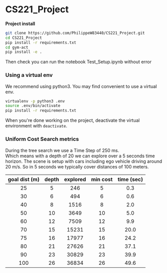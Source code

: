 # CS221_Project  

**Project install**  

```bash
git clone https://github.com/PhilippeW83440/CS221_Project.git
cd CS221_Project
pip install -r requirements.txt
cd gym-act
pip install -e .
```
Then check you can run the notebook Test_Setup.ipynb without error

### Using a virtual env

We recommend using python3. You may find convenient to use a virtual env.

```bash
virtualenv -p python3 .env
source .env/bin/activate
pip install -r requirements.txt
```

When you're done working on the project, deactivate the virtual environment with ```deactivate```.

### Uniform Cost Search metrics

During the tree search we use a Time Step of 250 ms.  
Which means with a depth of 20 we can explore over a 5 seconds time horizon.
The scene is setup with cars including ego vehicle driving around 20 m/s.
So in 5 seconds we typically cover distances of 100 meters.

| goal dist (m)| depth | explored |  min cost  |  time (sec)| 
|:------------:|:-----:|:--------:|:----------:|:----------:|
|   25         |    5  |    246   |    5       |   0.3      |
|   30         |    6  |    494   |    6       |   0.6      |
|   40         |    8  |   1516   |    8       |   2.0      |
|   50         |   10  |   3649   |   10       |   5.0      | 
|   60         |   12  |   7509   |   12       |   9.9      |    
|   70         |   15  |  15231   |   15       |  20.0      |   
|   75         |   16  |  17977   |   16       |  24.2      |   
|   80         |   21  |  27626   |   21       |  37.1      |  
|   90         |   23  |  30829   |   23       |  39.9      |  
|  100         |   26  |  36834   |   26       |  49.6      |  




  
